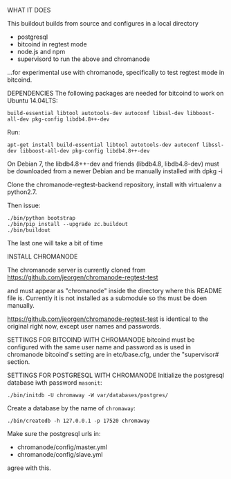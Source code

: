 WHAT IT DOES

This buildout builds from source and configures in a local directory

* postgresql
* bitcoind in regtest mode
* node.js and npm
* supervisord to run the above and chromanode

...for experimental use with chromanode, specifically to test regtest mode in bitcoind.

DEPENDENCIES
The following packages are needed for bitcoind to work on Ubuntu 14.04LTS:

```build-essential libtool autotools-dev autoconf libssl-dev libboost-all-dev pkg-config libdb4.8++-dev```

Run:

```apt-get install build-essential libtool autotools-dev autoconf libssl-dev libboost-all-dev pkg-config libdb4.8++-dev```


On Debian 7, the libdb4.8++-dev and friends (libdb4.8, libdb4.8-dev) must be downloaded from a newer Debian and be manually
installed with dpkg -i

Clone the chromanode-regtest-backend repository, install with virtualenv a python2.7.

Then issue:

    ./bin/python bootstrap
    ./bin/pip install --upgrade zc.buildout
    ./bin/buildout

The last one will take a bit of time

INSTALL CHROMANODE

The chromanode server is currently cloned from 
https://github.com/jeorgen/chromanode-regtest-test

and must appear as "chromanode" inside the directory where this README file is. Currently it is not installed as a submodule so ths must be doen manually.

https://github.com/jeorgen/chromanode-regtest-test is identical to the original right now, except user names and passwords.

SETTINGS FOR BITCOIND WITH CHROMANODE
bitcoind must be configured with the same user name and password as is used in chromanode
bitcoind's setting are in etc/base.cfg, under the "supervisor# section.



SETTINGS FOR POSTGRESQL WITH CHROMANODE
Initialize the postgresql database iwth password ```masonit```:

    ./bin/initdb -U chromaway -W var/databases/postgres/

Create a database by the name of ```chromaway```:

    ./bin/createdb -h 127.0.0.1 -p 17520 chromaway

Make sure the postgresql urls in:

* chromanode/config/master.yml
* chromanode/config/slave.yml

agree with this.


